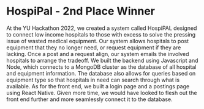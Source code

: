# HospiPal - 2nd Place Winner
At the YU Hackathon 2022, we created a system called HospiPAL designed to connect low income hospitals to those with excess to solve the pressing issue of wasted medical equipment. Our system allows hospitals to post equipment that they no longer need, or request equipment if they are lacking. Once a post and a request align, our system emails the involved hospitals to arrange the tradeoff. We built the backend using Javascript and Node, which connects to a MongoDB cluster as the database of all hospital and equipment information. The database also allows for queries based on equipment type so that hospitals in need can search through what is available. As for the front end, we built a login page and a postings page using React Native. Given more time, we would have looked to flesh out the front end further and more seamlessly connect it to the database.
